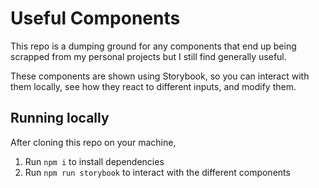 # Useful Components
This repo is a dumping ground for any components that end up being scrapped from my personal projects but I still find generally useful.

These components are shown using Storybook, so you can interact with them locally, see how they react to different inputs, and modify them.

## Running locally
After cloning this repo on your machine,
1. Run `npm i` to install dependencies
2. Run `npm run storybook` to interact with the different components
